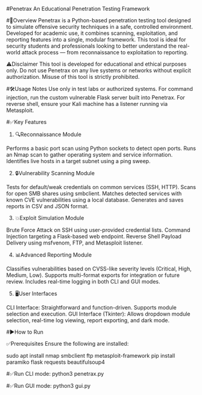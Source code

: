 #Penetrax
An Educational Penetration Testing Framework

#📌Overview
Penetrax is a Python-based penetration testing tool designed to simulate offensive security techniques in a safe, controlled environment. Developed for academic use, it combines scanning, exploitation, and reporting features into a single, modular framework.
This tool is ideal for security students and professionals looking to better understand the real-world attack process — from reconnaissance to exploitation to reporting.

⚠️Disclaimer
This tool is developed for educational and ethical purposes only.
Do not use Penetrax on any live systems or networks without explicit authorization. Misuse of this tool is strictly prohibited.

#🛠️Usage Notes
Use only in test labs or authorized systems.
For command injection, run the custom vulnerable Flask server built into Penetrax.
For reverse shell, ensure your Kali machine has a listener running via Metasploit.

#✅Key Features
1. 🔍Reconnaissance Module

Performs a basic port scan using Python sockets to detect open ports.
Runs an Nmap scan to gather operating system and service information.
Identifies live hosts in a target subnet using a ping sweep.

2. 🔒Vulnerability Scanning Module

Tests for default/weak credentials on common services (SSH, HTTP).
Scans for open SMB shares using smbclient.
Matches detected services with known CVE vulnerabilities using a local database.
Generates and saves reports in CSV and JSON format.

3. 💥Exploit Simulation Module

Brute Force Attack on SSH using user-provided credential lists.
Command Injection targeting a Flask-based web endpoint.
Reverse Shell Payload Delivery using msfvenom, FTP, and Metasploit listener.

4. 📊Advanced Reporting Module

Classifies vulnerabilities based on CVSS-like severity levels (Critical, High, Medium, Low).
Supports multi-format exports for integration or future review.
Includes real-time logging in both CLI and GUI modes.

5. 🖥User Interfaces

CLI Interface: Straightforward and function-driven. Supports module selection and execution.
GUI Interface (Tkinter): Allows dropdown module selection, real-time log viewing, report exporting, and dark mode.

#▶️How to Run

✅Prerequisites
Ensure the following are installed:

sudo apt install nmap smbclient ftp metasploit-framework
pip install paramiko flask requests beautifulsoup4

#✅Run CLI mode:
python3 penetrax.py

#✅Run GUI mode:
python3 gui.py







